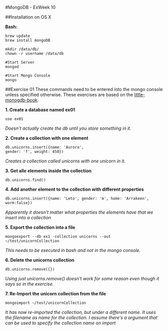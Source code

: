 #MongoDB - ExWeek 10

##Installation on OS X

**Bash:**

	brew update
	brew install mongoDB
	
	mkdir /data/db/
	chown -r username /data/db
	
	#Start Server
	mongod
	
	#Start Mongo Console
	mongo
	
##Exercise 01
These commands need to be entered into the mongo console unless specified otherwise. These exercises are based on the [little-monogdb-book](https://github.com/karlseguin/the-little-mongodb-book/blob/master/en/mongodb.markdown).

**1. Create a database named ex01**

	use ex01
*Doesn't actually create the db until you store something in it.*

**2. Create a collection with one element**

	db.unicorns.insert({name: 'Aurora',
    gender: 'f', weight: 450})
*Creates a collection called unicorns with one unicorn in it.*

**3. Get alle elements inside the collection**
	
	db.unicorns.find()
	
**4. Add another element to the collection with different properties**

	db.unicorns.insert({name: 'Leto', gender: 'm', home: 'Arrakeen', worm:false})
*Apparently it doesn't matter what properties the elements have that we insert into a collection*

**5. Export the collection into a file**

	mongoexport --db ex1 -collection unicorns --out ~/test/unicornCollection
*This needs to be executed in bash and not in the mongo console.*

**6. Delete the unicorns collection**

	db.unicorns.remove({})
*Using just unicorns.remove() doesn't work for some reason even though it says so in the exercise.*

**7. Re-Import the unicorn collection from the file**

	mongoimport ~/test/unicornCollection
*It has now re-imported the collection, but under a different name. It uses the filename as name for the collection. I assume there's a argument that can be used to specify the collection name on import*



 